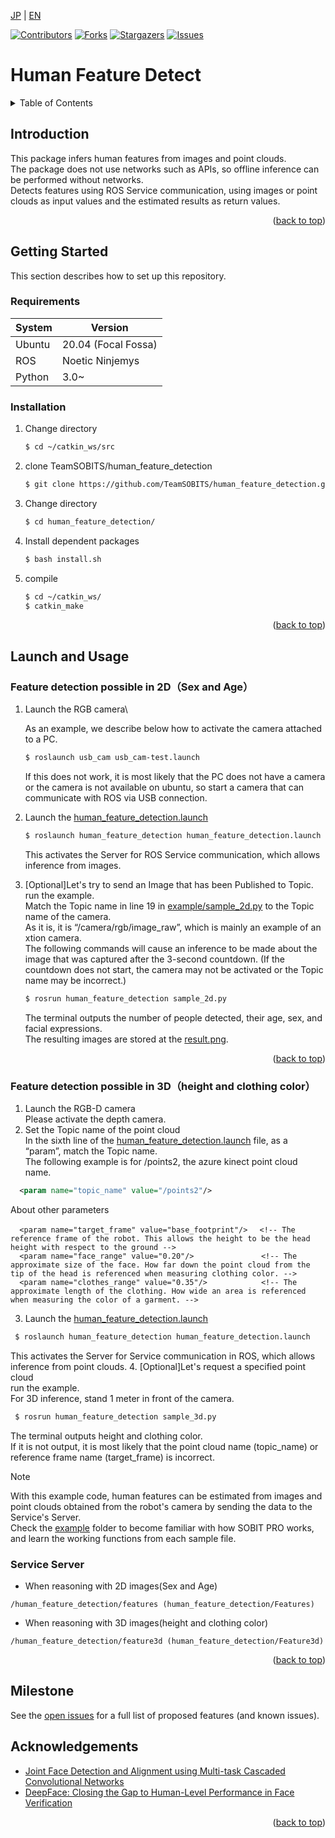 <a name="readme-top"></a>

[JP](README.md) | [EN](README_en.md)

[![Contributors][contributors-shield]][contributors-url]
[![Forks][forks-shield]][forks-url]
[![Stargazers][stars-shield]][stars-url]
[![Issues][issues-shield]][issues-url]
<!-- [![MIT License][license-shield]][license-url] -->

# Human Feature Detect

<!-- 目次 -->
<details>
  <summary>Table of Contents</summary>
  <ol>
    <li>
      <a href="#Introduction">Introduction</a>
    </li>
    <li>
      <a href="#Getting Started">Getting Started</a>
      <ul>
        <li><a href="#Requirements">Requirements</a></li>
        <li><a href="#Installation">Installation</a></li>
      </ul>
    </li>
    <li><a href="#Launch and Usage">Launch and Usage</a></li>
    <li><a href="#Milestone">Milestone</a></li>
    <li><a href="#Acknowledgements">Acknowledgements</a></li>
  </ol>
</details>


<!-- レポジトリの概要 -->
## Introduction

<!-- [![Product Name Screen Shot][product-screenshot]](https://example.com) -->

This package infers human features from images and point clouds.\
The package does not use networks such as APIs, so offline inference can be performed without networks.\
Detects features using ROS Service communication, using images or point clouds as input values and the estimated results as return values.

<p align="right">(<a href="#readme-top">back to top</a>)</p>

<!-- セットアップ -->
## Getting Started

This section describes how to set up this repository.

### Requirements


| System  | Version |
| ------------- | ------------- |
| Ubuntu | 20.04 (Focal Fossa) |
| ROS | Noetic Ninjemys |
| Python | 3.0~ |

### Installation

1. Change directory
   ```sh
   $ cd ~/catkin_ws/src
   ```
2. clone TeamSOBITS/human_feature_detection
   ```sh
   $ git clone https://github.com/TeamSOBITS/human_feature_detection.git
   ```
3. Change directory
   ```sh
   $ cd human_feature_detection/
   ```
4. Install dependent packages
   ```sh
   $ bash install.sh
   ```
5. compile
   ```sh
   $ cd ~/catkin_ws/
   $ catkin_make
   ```

<p align="right">(<a href="#readme-top">back to top</a>)</p>



<!-- 実行・操作方法 -->
## Launch and Usage
### Feature detection possible in 2D（Sex and Age）
<!-- デモの実行方法やスクリーンショットがあるとわかりやすくなるでしょう -->
1. Launch the RGB camera\

    As an example, we describe below how to activate the camera attached to a PC.
    ```sh
    $ roslaunch usb_cam usb_cam-test.launch
    ```
    If this does not work, it is most likely that the PC does not have a camera or the camera is not available on ubuntu, so start a camera that can communicate with ROS via USB connection.
2. Launch the [human_feature_detection.launch](/launch/human_feature_detection.launch)
    ```sh
    $ roslaunch human_feature_detection human_feature_detection.launch
    ```
    This activates the Server for ROS Service communication, which allows inference from images.
3. [Optional]Let's try to send an Image that has been Published to Topic.\
    run the example.\
    Match the Topic name in line 19 in [example/sample_2d.py](example/sample_2d.py) to the Topic name of the camera.\
    As it is, it is “/camera/rgb/image_raw”, which is mainly an example of an xtion camera.\
    The following commands will cause an inference to be made about the image that was captured after the 3-second countdown. (If the countdown does not start, the camera may not be activated or the Topic name may be incorrect.)
    ```sh
    $ rosrun human_feature_detection sample_2d.py
    ```
    The terminal outputs the number of people detected, their age, sex, and facial expressions.\
    The resulting images are stored at the [result.png](/images/result.png).

<p align="right">(<a href="#readme-top">back to top</a>)</p>

### Feature detection possible in 3D（height and clothing color）
1. Launch the RGB-D camera\
  Please activate the depth camera.
2. Set the Topic name of the point cloud\
  In the sixth line of the [human_feature_detection.launch](/launch/human_feature_detection.launch) file, as a “param”, match the Topic name.\
  The following example is for /points2, the azure kinect point cloud name.
  ```xml
    <param name="topic_name" value="/points2"/>
  ```
  About other parameters
  ```
    <param name="target_frame" value="base_footprint"/>　 <!-- The reference frame of the robot. This allows the height to be the head height with respect to the ground -->
    <param name="face_range" value="0.20"/>               <!-- The approximate size of the face. How far down the point cloud from the tip of the head is referenced when measuring clothing color. -->
    <param name="clothes_range" value="0.35"/>            <!-- The approximate length of the clothing. How wide an area is referenced when measuring the color of a garment. -->
  ```
3. Launch the [human_feature_detection.launch](/launch/human_feature_detection.launch)
  ```sh
   $ roslaunch human_feature_detection human_feature_detection.launch
  ```
  This activates the Server for Service communication in ROS, which allows inference from point clouds.
4. [Optional]Let's request a specified point cloud\
  run the example.\
  For 3D inference, stand 1 meter in front of the camera.
  ```sh
   $ rosrun human_feature_detection sample_3d.py
  ```
  The terminal outputs height and clothing color.\
  If it is not output, it is most likely that the point cloud name (topic_name) or reference frame name (target_frame) is incorrect.

> [!NOTE]
> With this example code, human features can be estimated from images and point clouds obtained from the robot's camera by sending the data to the Service's Server.\
> Check the [example](/example/) folder to become familiar with how SOBIT PRO works, and learn the working functions from each sample file.


### Service Server
- When reasoning with 2D images(Sex and Age)
```
/human_feature_detection/features (human_feature_detection/Features)
```
- When reasoning with 3D images(height and clothing color)
```
/human_feature_detection/feature3d (human_feature_detection/Feature3d)
```


<p align="right">(<a href="#readme-top">back to top</a>)</p>



<!-- マイルストーン -->
## Milestone

See the [open issues](issues-url) for a full list of proposed features (and known issues).


<!-- 変更履歴 -->
<!-- ## 変更履歴

- 2.0: 代表的なタイトル
  - 詳細 1
  - 詳細 2
  - 詳細 3
- 1.1: 代表的なタイトル
  - 詳細 1
  - 詳細 2
  - 詳細 3
- 1.0: 代表的なタイトル
  - 詳細 1
  - 詳細 2
  - 詳細 3 -->

<!-- CONTRIBUTING -->
<!-- ## Contributing

Contributions are what make the open source community such an amazing place to learn, inspire, and create. Any contributions you make are **greatly appreciated**.

If you have a suggestion that would make this better, please fork the repo and create a pull request. You can also simply open an issue with the tag "enhancement".
Don't forget to give the project a star! Thanks again!

1. Fork the Project
2. Create your Feature Branch (`git checkout -b feature/AmazingFeature`)
3. Commit your Changes (`git commit -m 'Add some AmazingFeature'`)
4. Push to the Branch (`git push origin feature/AmazingFeature`)
5. Open a Pull Request

<p align="right">(<a href="#readme-top">back to top</a>)</p> -->



<!-- LICENSE -->
<!-- ## License

Distributed under the MIT License. See `LICENSE.txt` for more information.

<p align="right">(<a href="#readme-top">back to top</a>)</p> -->



<!-- 参考文献 -->
## Acknowledgements

* [Joint Face Detection and Alignment using Multi-task Cascaded Convolutional Networks](https://arxiv.org/abs/1604.02878)
* [DeepFace: Closing the Gap to Human-Level Performance in Face Verification](https://www.cs.toronto.edu/~ranzato/publications/taigman_cvpr14.pdf)

<!-- MARKDOWN LINKS & IMAGES -->
<!-- https://www.markdownguide.org/basic-syntax/#reference-style-links -->
[contributors-shield]: https://img.shields.io/github/contributors/TeamSOBITS/human_feature_detection.svg?style=for-the-badge
[contributors-url]: https://github.com/TeamSOBITS/human_feature_detection/graphs/contributors
[forks-shield]: https://img.shields.io/github/forks/TeamSOBITS/human_feature_detection.svg?style=for-the-badge
[forks-url]: https://github.com/TeamSOBITS/human_feature_detection/network/members
[stars-shield]: https://img.shields.io/github/stars/TeamSOBITS/human_feature_detection.svg?style=for-the-badge
[stars-url]: https://github.com/TeamSOBITS/human_feature_detection/stargazers
[issues-shield]: https://img.shields.io/github/issues/TeamSOBITS/human_feature_detection.svg?style=for-the-badge
[issues-url]: https://github.com/TeamSOBITS/human_feature_detection/issues
[license-shield]: https://img.shields.io/github/license/TeamSOBITS/human_feature_detection.svg?style=for-the-badge
[license-url]: LICENSE

<p align="right">(<a href="#readme-top">back to top</a>)</p>

</details>
